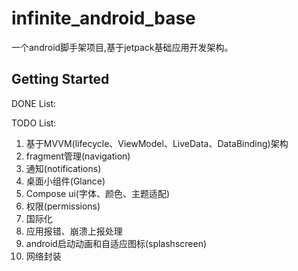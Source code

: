 # infinite_android_base

一个android脚手架项目,基于jetpack基础应用开发架构。

## Getting Started

DONE List:


TODO List:
1. 基于MVVM(lifecycle、ViewModel、LiveData、DataBinding)架构
2. fragment管理(navigation)
3. 通知(notifications)
4. 桌面小组件(Glance)
5. Compose ui(字体、颜色、主题适配)
6. 权限(permissions)
7. 国际化
8. 应用报错、崩溃上报处理
9. android启动动画和自适应图标(splashscreen)
10. 网络封装

